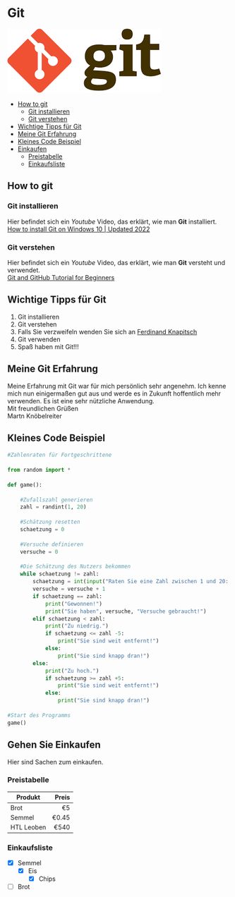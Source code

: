 # Git

<img alt="Git-Logo" src="/images/git.png">

- [How to git](#how_to_git)
	- [Git installieren](#install_git)
	- [Git verstehen](#understand_git)
- [Wichtige Tipps für Git](#important_hints_for_git)
- [Meine Git Erfahrung](#my_git_experience)
- [Kleines Code Beispiel](#small_code_example)
- [Einkaufen](#shopping)
	- [Preistabelle](#table)
	- [Einkaufsliste](#shoppinglist)

<a name="how_to_git"></a>
## How to git



<a name="install_git"></a>
### Git installieren
Hier befindet sich ein _Youtube_ Video, das erklärt, wie man **Git** installiert. <br>
[How to install Git on Windows 10 | Updated 2022](https://www.youtube.com/watch?v=cJTXh7g-uCM)

<a name="understand_git"></a>
### Git verstehen
Hier befindet sich ein _Youtube_ Video, das erklärt, wie man **Git** versteht und verwendet. <br>
[Git and GitHub Tutorial for Beginners](https://www.youtube.com/watch?v=tRZGeaHPoaw)

<a name="important_hints_for_git"></a>
## Wichtige Tipps für Git

1. Git installieren
2. Git verstehen
3. Falls Sie verzweifeln wenden Sie sich an [Ferdinand Knapitsch](https://www.knapitsch.at/)
4. Git verwenden
5. Spaß haben mit Git!!!

<a name="my_git_experience"></a>
## Meine Git Erfahrung

Meine Erfahrung mit Git war für mich persönlich sehr angenehm. Ich kenne mich nun einigermaßen gut aus und werde es in Zukunft hoffentlich mehr verwenden. Es ist eine sehr nützliche Anwendung. <br>
Mit freundlichen Grüßen <br>
Martn Knöbelreiter

<a name="small_code_example"></a>
## Kleines Code Beispiel

```python
#Zahlenraten für Fortgeschrittene

from random import *

def game():
    
    #Zufallszahl generieren
    zahl = randint(1, 20)
    
    #Schätzung resetten
    schaetzung = 0
    
    #Versuche definieren
    versuche = 0
    
    #Die Schätzung des Nutzers bekommen
    while schaetzung != zahl:
        schaetzung = int(input("Raten Sie eine Zahl zwischen 1 und 20: "))
        versuche = versuche + 1
        if schaetzung == zahl:
            print("Gewonnen!")
            print("Sie haben", versuche, "Versuche gebraucht!")
        elif schaetzung < zahl:
            print("Zu niedrig.")
            if schaetzung <= zahl -5:
                print("Sie sind weit entfernt!")
            else:
                print("Sie sind knapp dran!")
        else:
            print("Zu hoch.")
            if schaetzung >= zahl +5:
                print("Sie sind weit entfernt!")
            else:
                print("Sie sind knapp dran!")

#Start des Programms
game()
```

<a name="shopping"></a>
## Gehen Sie Einkaufen

Hier sind Sachen zum einkaufen.

<a name="table"></a>
### Preistabelle
| Produkt        | Preis |
| -------------- | -----:|
| Brot           |    €5 |
| Semmel         | €0.45 |
| HTL Leoben     |  €540 |

<a name="shoppinglist"></a>
### Einkaufsliste
- [x] Semmel
    - [x] Eis
        - [x] Chips
- [ ] Brot
